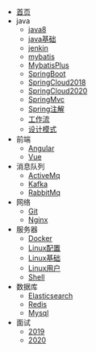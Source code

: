 ﻿* [首页](/)
* java
	* [java8](/java/java8.md)
	* [java基础](/java/javaBase.md)
	* [jenkin](/java/jenkin.md)
	* [mybatis](/java/mybatis.md)
	* [MybatisPlus](/java/MybatisPlus.md)
	* [SpringBoot](/java/SpringBoot.md)
	* [SpringCloud2018](/java/SpringCloud2018.md)
	* [SpringCloud2020](/java/SpringCloud2020.md)
	* [SpringMvc](/java/SpringMvc.md)
	* [Spring注解](/java/Spring注解.md)
	* [工作流](/java/workflow.md)
	* [设计模式](/java/设计模式.md)
* 前端
	* [Angular](/frontend/angular)
	* [Vue](/frontend/vue)
* 消息队列
	* [ActiveMq](/message/activeMq)
	* [Kafka](/message/kafka)
	* [RabbitMq](/message/RabbitMq)
* 网络
	* [Git](/network/git)
	* [Nginx](/network/nginx)
* 服务器
	* [Docker](/server/docker)
	* [Linux配置](/server/linuxConfig)
	* [Linux基础](/server/linuxBase)
	* [Linux用户](/server/linuxUser)
	* [Shell](/server/shell)
* 数据库
	* [Elasticsearch](/database/Elasticsearch.md)
	* [Redis](/database/Redis.md)
	* [Mysql](/database/Mysql.md)
* 面试
	* [2019](/interview/2019)
	* [2020](/interview/2020)